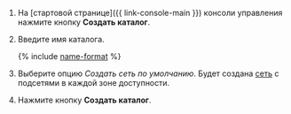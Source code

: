 1. На [стартовой странице]({{ link-console-main }}) консоли управления нажмите кнопку **Создать каталог**.
2. Введите имя каталога.

    {% include [name-format](name-format.md) %}
    
1. Выберите опцию *Создать сеть по умолчанию*. Будет создана [сеть](../vpc/concepts/network.md#network) с подсетями в каждой зоне доступности.

1. Нажмите кнопку **Создать каталог**.